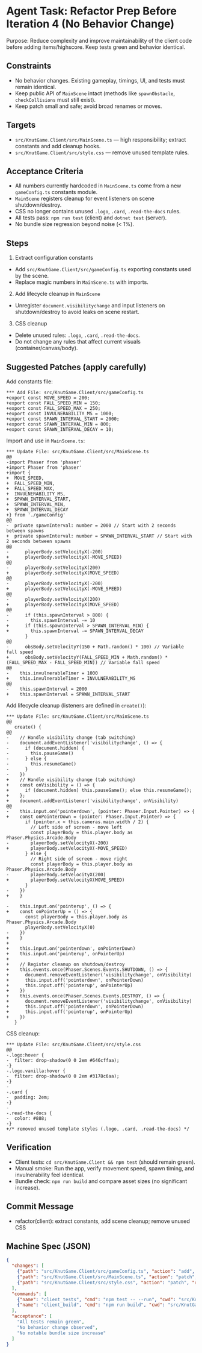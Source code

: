 # Agent Task: Refactor Prep Before Iteration 4 (No Behavior Change)

Purpose: Reduce complexity and improve maintainability of the client code before adding items/highscore. Keep tests green and behavior identical.

## Constraints
- No behavior changes. Existing gameplay, timings, UI, and tests must remain identical.
- Keep public API of `MainScene` intact (methods like `spawnObstacle`, `checkCollisions` must still exist).
- Keep patch small and safe; avoid broad renames or moves.

## Targets
- `src/KnutGame.Client/src/MainScene.ts` — high responsibility; extract constants and add cleanup hooks.
- `src/KnutGame.Client/src/style.css` — remove unused template rules.

## Acceptance Criteria
- All numbers currently hardcoded in `MainScene.ts` come from a new `gameConfig.ts` constants module.
- `MainScene` registers cleanup for event listeners on scene shutdown/destroy.
- CSS no longer contains unused `.logo`, `.card`, `.read-the-docs` rules.
- All tests pass: `npm run test` (client) and `dotnet test` (server).
- No bundle size regression beyond noise (< 1%).

## Steps

1) Extract configuration constants
- Add `src/KnutGame.Client/src/gameConfig.ts` exporting constants used by the scene.
- Replace magic numbers in `MainScene.ts` with imports.

2) Add lifecycle cleanup in `MainScene`
- Unregister `document.visibilitychange` and input listeners on shutdown/destroy to avoid leaks on scene restart.

3) CSS cleanup
- Delete unused rules: `.logo`, `.card`, `.read-the-docs`.
- Do not change any rules that affect current visuals (container/canvas/body).

## Suggested Patches (apply carefully)

Add constants file:
```
*** Add File: src/KnutGame.Client/src/gameConfig.ts
+export const MOVE_SPEED = 200;
+export const FALL_SPEED_MIN = 150;
+export const FALL_SPEED_MAX = 250;
+export const INVULNERABILITY_MS = 1000;
+export const SPAWN_INTERVAL_START = 2000;
+export const SPAWN_INTERVAL_MIN = 800;
+export const SPAWN_INTERVAL_DECAY = 10;
```

Import and use in `MainScene.ts`:
```
*** Update File: src/KnutGame.Client/src/MainScene.ts
@@
-import Phaser from 'phaser'
+import Phaser from 'phaser'
+import {
+  MOVE_SPEED,
+  FALL_SPEED_MIN,
+  FALL_SPEED_MAX,
+  INVULNERABILITY_MS,
+  SPAWN_INTERVAL_START,
+  SPAWN_INTERVAL_MIN,
+  SPAWN_INTERVAL_DECAY
+} from './gameConfig'
@@
-  private spawnInterval: number = 2000 // Start with 2 seconds between spawns
+  private spawnInterval: number = SPAWN_INTERVAL_START // Start with 2 seconds between spawns
@@
-      playerBody.setVelocityX(-200)
+      playerBody.setVelocityX(-MOVE_SPEED)
@@
-      playerBody.setVelocityX(200)
+      playerBody.setVelocityX(MOVE_SPEED)
@@
-      playerBody.setVelocityX(-200)
+      playerBody.setVelocityX(-MOVE_SPEED)
@@
-      playerBody.setVelocityX(200)
+      playerBody.setVelocityX(MOVE_SPEED)
@@
-      if (this.spawnInterval > 800) {
-        this.spawnInterval -= 10
+      if (this.spawnInterval > SPAWN_INTERVAL_MIN) {
+        this.spawnInterval -= SPAWN_INTERVAL_DECAY
       }
@@
-      obsBody.setVelocityY(150 + Math.random() * 100) // Variable fall speed
+      obsBody.setVelocityY(FALL_SPEED_MIN + Math.random() * (FALL_SPEED_MAX - FALL_SPEED_MIN)) // Variable fall speed
@@
-    this.invulnerableTimer = 1000
+    this.invulnerableTimer = INVULNERABILITY_MS
@@
-    this.spawnInterval = 2000
+    this.spawnInterval = SPAWN_INTERVAL_START
```

Add lifecycle cleanup (listeners are defined in `create()`):
```
*** Update File: src/KnutGame.Client/src/MainScene.ts
@@
   create() {
@@
-    // Handle visibility change (tab switching)
-    document.addEventListener('visibilitychange', () => {
-      if (document.hidden) {
-        this.pauseGame()
-      } else {
-        this.resumeGame()
-      }
-    })
+    // Handle visibility change (tab switching)
+    const onVisibility = () => {
+      if (document.hidden) this.pauseGame(); else this.resumeGame();
+    };
+    document.addEventListener('visibilitychange', onVisibility)
@@
-    this.input.on('pointerdown', (pointer: Phaser.Input.Pointer) => {
+    const onPointerDown = (pointer: Phaser.Input.Pointer) => {
       if (pointer.x < this.cameras.main.width / 2) {
         // Left side of screen - move left
         const playerBody = this.player.body as Phaser.Physics.Arcade.Body
-        playerBody.setVelocityX(-200)
+        playerBody.setVelocityX(-MOVE_SPEED)
       } else {
         // Right side of screen - move right
         const playerBody = this.player.body as Phaser.Physics.Arcade.Body
-        playerBody.setVelocityX(200)
+        playerBody.setVelocityX(MOVE_SPEED)
       }
-    })
+    }

-    this.input.on('pointerup', () => {
+    const onPointerUp = () => {
       const playerBody = this.player.body as Phaser.Physics.Arcade.Body
       playerBody.setVelocityX(0)
-    })
+    }
+
+    this.input.on('pointerdown', onPointerDown)
+    this.input.on('pointerup', onPointerUp)
+
+    // Register cleanup on shutdown/destroy
+    this.events.once(Phaser.Scenes.Events.SHUTDOWN, () => {
+      document.removeEventListener('visibilitychange', onVisibility)
+      this.input.off('pointerdown', onPointerDown)
+      this.input.off('pointerup', onPointerUp)
+    })
+    this.events.once(Phaser.Scenes.Events.DESTROY, () => {
+      document.removeEventListener('visibilitychange', onVisibility)
+      this.input.off('pointerdown', onPointerDown)
+      this.input.off('pointerup', onPointerUp)
+    })
   }
```

CSS cleanup:
```
*** Update File: src/KnutGame.Client/src/style.css
@@
-.logo:hover {
-  filter: drop-shadow(0 0 2em #646cffaa);
-}
-.logo.vanilla:hover {
-  filter: drop-shadow(0 0 2em #3178c6aa);
-}
-
-.card {
-  padding: 2em;
-}
-
-.read-the-docs {
-  color: #888;
-}
+/* removed unused template styles (.logo, .card, .read-the-docs) */
```

## Verification
- Client tests: `cd src/KnutGame.Client && npm test` (should remain green).
- Manual smoke: Run the app, verify movement speed, spawn timing, and invulnerability feel identical.
- Bundle check: `npm run build` and compare asset sizes (no significant increase).

## Commit Message
- refactor(client): extract constants, add scene cleanup; remove unused CSS

## Machine Spec (JSON)
```json
{
  "changes": [
    {"path": "src/KnutGame.Client/src/gameConfig.ts", "action": "add", "reason": "Extract game constants"},
    {"path": "src/KnutGame.Client/src/MainScene.ts", "action": "patch", "reason": "Use constants and add cleanup"},
    {"path": "src/KnutGame.Client/src/style.css", "action": "patch", "reason": "Remove unused rules"}
  ],
  "commands": [
    {"name": "client_tests", "cmd": "npm test -- --run", "cwd": "src/KnutGame.Client"},
    {"name": "client_build", "cmd": "npm run build", "cwd": "src/KnutGame.Client"}
  ],
  "acceptance": [
    "All tests remain green",
    "No behavior change observed",
    "No notable bundle size increase"
  ]
}
```

